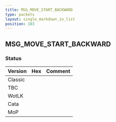 ```yaml
---
title: MSG_MOVE_START_BACKWARD
type: packets
layout: single_markdown_in_list
position: 183
---
```


## MSG_MOVE_START_BACKWARD

### Status

Version    | Hex        | Comment
---------- | ---------- | ---------- 
Classic    |            |
TBC        |            |
WotLK      |            |
Cata       |            |
MoP        |            |
